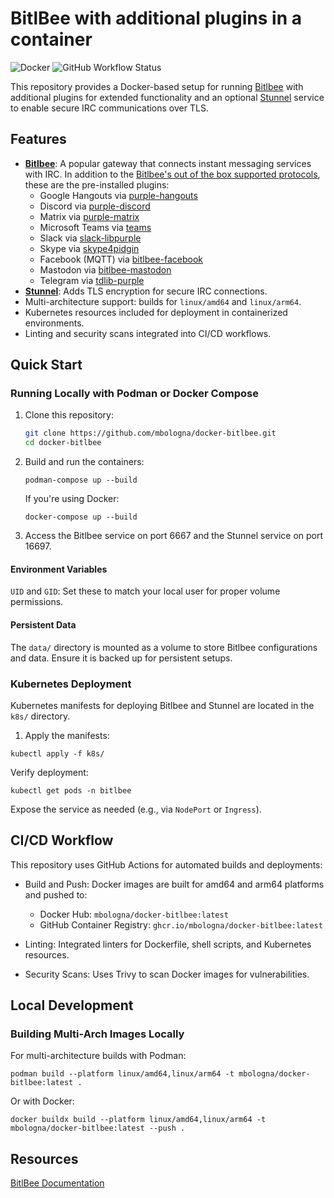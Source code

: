 # BitlBee with additional plugins in a container

![Docker](https://img.shields.io/docker/pulls/mbologna/docker-bitlbee)
![GitHub Workflow Status](https://img.shields.io/github/actions/workflow/status/mbologna/docker-bitlbee/build-scan-push.yml?branch=master)

This repository provides a Docker-based setup for running [Bitlbee](https://www.bitlbee.org/) with additional plugins for extended functionality and an optional [Stunnel](https://www.stunnel.org/) service to enable secure IRC communications over TLS.

## Features

- **[Bitlbee](https://www.bitlbee.org)**: A popular gateway that connects instant messaging services with IRC. In addition to the [Bitlbee's out of the box supported protocols](https://wiki.bitlbee.org/), these are the pre-installed plugins:
    - Google Hangouts via [purple-hangouts](https://github.com/EionRobb/purple-hangouts)
    - Discord via [purple-discord](https://github.com/EionRobb/purple-discord)
    - Matrix via [purple-matrix](https://github.com/matrix-org/purple-matrix)
    - Microsoft Teams via [teams](https://github.com/EionRobb/purple-teams)
    - Slack via [slack-libpurple](https://github.com/dylex/slack-libpurple)
    - Skype via [skype4pidgin](https://github.com/EionRobb/skype4pidgin)
    - Facebook (MQTT) via [bitlbee-facebook](https://github.com/bitlbee/bitlbee-facebook)
    - Mastodon via [bitlbee-mastodon](https://alexschroeder.ch/software/Bitlbee_Mastodon)
    - Telegram via [tdlib-purple](https://github.com/BenWiederhake/)
- **[Stunnel](https://www.stunnel.org/)**: Adds TLS encryption for secure IRC connections.
- Multi-architecture support: builds for `linux/amd64` and `linux/arm64`.
- Kubernetes resources included for deployment in containerized environments.
- Linting and security scans integrated into CI/CD workflows.

## Quick Start

### Running Locally with Podman or Docker Compose

1. Clone this repository:
   ```bash
   git clone https://github.com/mbologna/docker-bitlbee.git
   cd docker-bitlbee

2. Build and run the containers:

    ```
    podman-compose up --build
    ```

    If you're using Docker:
    ```
    docker-compose up --build
    ```

3. Access the Bitlbee service on port 6667 and the Stunnel service on port 16697.

#### Environment Variables

`UID` and `GID`: Set these to match your local user for proper volume permissions.

#### Persistent Data

The `data/` directory is mounted as a volume to store Bitlbee configurations and data. Ensure it is backed up for persistent setups.

### Kubernetes Deployment

Kubernetes manifests for deploying Bitlbee and Stunnel are located in the `k8s/` directory.

1. Apply the manifests:

```
kubectl apply -f k8s/
```

Verify deployment:
```
kubectl get pods -n bitlbee
```
Expose the service as needed (e.g., via `NodePort` or `Ingress`).

## CI/CD Workflow

This repository uses GitHub Actions for automated builds and deployments:

* Build and Push: Docker images are built for amd64 and arm64 platforms and pushed to:
    - Docker Hub: `mbologna/docker-bitlbee:latest`
    - GitHub Container Registry: `ghcr.io/mbologna/docker-bitlbee:latest`

* Linting: Integrated linters for Dockerfile, shell scripts, and Kubernetes resources.
* Security Scans: Uses Trivy to scan Docker images for vulnerabilities.

## Local Development

### Building Multi-Arch Images Locally

For multi-architecture builds with Podman:

```
podman build --platform linux/amd64,linux/arm64 -t mbologna/docker-bitlbee:latest .
```

Or with Docker:

```
docker buildx build --platform linux/amd64,linux/arm64 -t mbologna/docker-bitlbee:latest --push .
```

## Resources

[BitlBee Documentation](https://wiki.bitlbee.org/)
